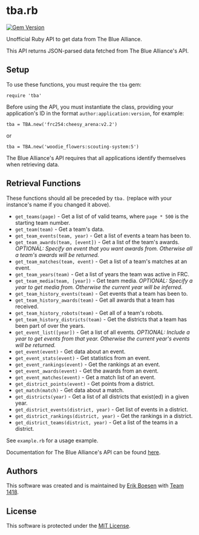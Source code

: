 # tba.rb

[![Gem Version](https://badge.fury.io/rb/tba.svg)](https://badge.fury.io/rb/tba)

Unofficial Ruby API to get data from The Blue Alliance.

This API returns JSON-parsed data fetched from The Blue Alliance's API.

## Setup
To use these functions, you must require the `tba` gem:

    require 'tba'

Before using the API, you must instantiate the class, providing your application's ID in the format `author:application:version`, for example:

    tba = TBA.new('frc254:cheesy_arena:v2.2')

or

    tba = TBA.new('woodie_flowers:scouting-system:5')

The Blue Alliance's API requires that all applications identify themselves when retrieving data.


## Retrieval Functions
These functions should all be preceded by `tba.` (replace with your instance's name if you changed it above).
* `get_teams(page)` - Get a list of of valid teams, where `page * 500` is the starting team number.
* `get_team(team)` - Get a team's data.
* `get_team_events(team, year)` - Get a list of events a team has been to.
* `get_team_awards(team, [event])` - Get a list of the team's awards. _OPTIONAL: Specify an event that you want awards from. Otherwise all a team's awards will be returned._
* `get_team_matches(team, event)` - Get a list of a team's matches at an event.
* `get_team_years(team)` - Get a list of years the team was active in FRC.
* `get_team_media(team, [year])` - Get team media. _OPTIONAL: Specify a year to get media from. Otherwise the current year will be inferred._
* `get_team_history_events(team)` - Get events that a team has been to.
* `get_team_history_awards(team)` - Get all awards that a team has received.
* `get_team_history_robots(team)` - Get all of a team's robots.
* `get_team_history_districts(team)` - Get the districts that a team has been part of over the years.
* `get_event_list([year])` - Get a list of all events. _OPTIONAL: Include a year to get events from that year. Otherwise the current year's events will be returned._
* `get_event(event)` - Get data about an event.
* `get_event_stats(event)` - Get statistics from an event.
* `get_event_rankings(event)` - Get the rankings at an event.
* `get_event_awards(event)` - Get the awards from an event.
* `get_event_matches(event)` - Get a match list of an event.
* `get_district_points(event)` - Get points from a district.
* `get_match(match)` - Get data about a match.
* `get_districts(year)` - Get a list of all districts that exist(ed) in a given year.
* `get_district_events(district, year)` - Get list of events in a district.
* `get_district_rankings(district, year)` - Get the rankings in a district.
* `get_district_teams(district, year)` - Get a list of the teams in a district.

See `example.rb` for a usage example.

Documentation for The Blue Alliance's API can be found [here](https://www.thebluealliance.com/apidocs).

## Authors
This software was created and is maintained by [Erik Boesen](https://github.com/ErikBoesen) with [Team 1418](https://github.com/frc1418).

## License
This software is protected under the [MIT License](LICENSE).